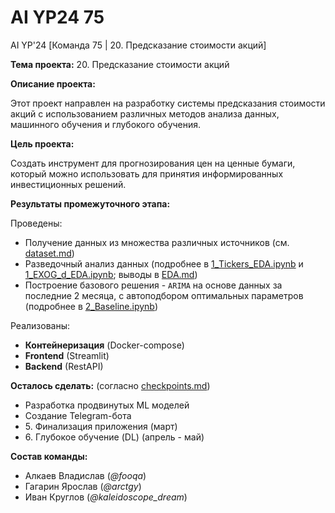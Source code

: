 # AI YP24 75
AI YP'24 [Команда 75 | 20. Предсказание стоимости акций]

**Тема проекта:** 20. Предсказание стоимости акций

**Описание проекта:**

Этот проект направлен на разработку системы предсказания стоимости акций с использованием различных методов анализа данных, машинного обучения и глубокого обучения.

**Цель проекта:** 

Создать инструмент для прогнозирования цен на ценные бумаги, который можно использовать для принятия информированных инвестиционных решений.

**Результаты промежуточного этапа:**

Проведены:
- Получение данных из множества различных источников (см. [dataset.md](https://github.com/Avvonna/AI-YP24-75/blob/main/dataset.md))
- Разведочный анализ данных (подробнее в [1_Tickers_EDA.ipynb](https://github.com/Avvonna/AI-YP24-75/blob/main/1_Tickers_EDA.ipynb) и [1_EXOG_d_EDA.ipynb](https://github.com/Avvonna/AI-YP24-75/blob/main/1_EXOG_d_EDA.ipynb); выводы в [EDA.md](https://github.com/Avvonna/AI-YP24-75/blob/main/EDA.md))
- Построение базового решения - `ARIMA` на основе данных за последние 2 месяца, с автоподбором оптимальных параметров (подробнее в [2_Baseline.ipynb](https://github.com/Avvonna/AI-YP24-75/blob/main/2_Baseline.ipynb))

Реализованы:
- **Контейнеризация** (Docker-compose)
- **Frontend** (Streamlit)
- **Backend** (RestAPI)

**Осталось сделать:** (согласно [checkpoints.md](https://github.com/Avvonna/AI-YP24-75/blob/main/checkpoints.md))
- Разработка продвинутых ML моделей
- Создание Telegram-бота
- 5\. Финализация приложения (март)
- 6\. Глубокое обучение (DL) (апрель - май)

**Состав команды:**

- Алкаев Владислав (*@fooqa*)
- Гагарин Ярослав (*@arctgy*)
- Иван Круглов (*@kaleidoscope_dream*)